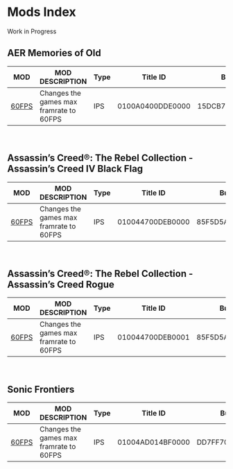 # Mods Index
Work in Progress

## AER Memories of Old
| MOD | MOD DESCRIPTION | Type | Title ID | Build ID | VERSION | AUTHOR |
| --- | --- | --- | --- | --- | --- | --- |
| [60FPS](https://github.com/OldManKain/Ryujinx-Cheats-Mods-Saves/raw/main/Mods/0100A0400DDE0000/AER%20Memories%20of%20Old%2060%20FPS.rar) | Changes the games max framrate to 60FPS | IPS | 0100A0400DDE0000 | 15DCB7935B84A141 | <p align="center"> 1.0.0_2 </p> | [MasaGratoR](https://github.com/masagrator/NXGraphicsPatches)
</BR>

## Assassin’s Creed®: The Rebel Collection - Assassin’s Creed IV Black Flag
| MOD | MOD DESCRIPTION | Type | Title ID | Build ID | VERSION | AUTHOR |
| --- | --- | --- | --- | --- | --- | --- |
| [60FPS](https://github.com/OldManKain/Ryujinx-Cheats-Mods-Saves/raw/main/Mods/010044700DEB0000/AssassinsCreedRebelIVBlackFlag60FPS.rar) | Changes the games max framrate to 60FPS | IPS | 010044700DEB0000 | 85F5D5AB6187F602 | <p align="center"> 1.0.0 </p> | [MasaGratoR](https://github.com/masagrator/NXGraphicsPatches)
</BR>

## Assassin’s Creed®: The Rebel Collection - Assassin’s Creed Rogue
| MOD | MOD DESCRIPTION | Type | Title ID | Build ID | VERSION | AUTHOR |
| --- | --- | --- | --- | --- | --- | --- |
| [60FPS](https://github.com/OldManKain/Ryujinx-Cheats-Mods-Saves/raw/main/Mods/010044700DEB0001/AssassinsCreedRebelRogue60FPS.rar) | Changes the games max framrate to 60FPS | IPS | 010044700DEB0001 | 85F5D5AB6187F602 | <p align="center"> 1.0.1 </p> | [MasaGratoR](https://github.com/masagrator/NXGraphicsPatches)
</BR>

## Sonic Frontiers
| MOD | MOD DESCRIPTION | Type | Title ID | Build ID | VERSION | AUTHOR |
| --- | --- | --- | --- | --- | --- | --- |
| [60FPS](https://github.com/OldManKain/Ryujinx-Mods-Cheats-Saves/raw/main/Mods/01004AD014BF0000/SonicFrontiers60fps.rar) | Changes the games max framrate to 60FPS | IPS | 01004AD014BF0000 | DD7FF70188B281D9 | <p align="center"> 1.1.1 </p> | <p align="center"> gwog  </p> (systemdev) |
